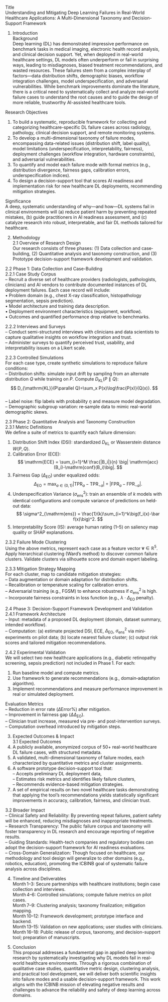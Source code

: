 Title  
Understanding and Mitigating Deep Learning Failures in Real-World Healthcare Applications: A Multi-Dimensional Taxonomy and Decision-Support Framework  

1. Introduction  
Background  
Deep learning (DL) has demonstrated impressive performance on benchmark tasks in medical imaging, electronic health record analysis, and clinical decision support. Yet, when deployed in real-world healthcare settings, DL models often underperform or fail in surprising ways, leading to misdiagnoses, biased treatment recommendations, and wasted resources. These failures stem from a complex interplay of factors—data distribution shifts, demographic biases, workflow integration challenges, model underspecification, and adversarial vulnerabilities. While benchmark improvements dominate the literature, there is a critical need to systematically collect and analyze real-world failure cases to understand the root causes and to guide the design of more reliable, trustworthy AI-assisted healthcare tools.  

Research Objectives  
1. To build a systematic, reproducible framework for collecting and categorizing healthcare-specific DL failure cases across radiology, pathology, clinical decision support, and remote monitoring systems.  
2. To develop a multi-dimensional taxonomy of failure modes, encompassing data-related issues (distribution shift, label quality), model limitations (underspecification, interpretability, fairness), deployment challenges (workflow integration, hardware constraints), and adversarial vulnerabilities.  
3. To quantify and model each failure mode with formal metrics (e.g., distribution divergence, fairness gaps, calibration errors, underspecification indices).  
4. To design a decision-support tool that scores AI readiness and implementation risk for new healthcare DL deployments, recommending mitigation strategies.  

Significance  
A deep, systematic understanding of why—and how—DL systems fail in clinical environments will (a) reduce patient harm by preventing repeated mistakes, (b) guide practitioners in AI readiness assessment, and (c) catalyze research into robust, interpretable, and fair DL methods tailored for healthcare.  

2. Methodology  
2.1 Overview of Research Design  
Our research consists of three phases: (1) Data collection and case‐building, (2) Quantitative analysis and taxonomy construction, and (3) Prototype decision-support framework development and validation.

2.2 Phase 1: Data Collection and Case-Building  
2.2.1 Case Study Corpus  
– Recruit a diverse set of healthcare providers (radiologists, pathologists, clinicians) and AI vendors to contribute documented instances of DL deployment failures. Each case record will include:  
  • Problem domain (e.g., chest X-ray classification, histopathology segmentation, sepsis prediction).  
  • Model architecture and training data description.  
  • Deployment environment characteristics (equipment, workflow).  
  • Outcomes and quantified performance drop relative to benchmarks.  

2.2.2 Interviews and Surveys  
– Conduct semi-structured interviews with clinicians and data scientists to capture qualitative insights on workflow integration and trust.  
– Administer surveys to quantify perceived trust, usability, and interpretability issues on a Likert scale.

2.2.3 Controlled Simulations  
For each case type, create synthetic simulations to reproduce failure conditions:  
– Distribution shifts: simulate input drift by sampling from an alternate distribution $Q$ while training on $P$. Compute $D_{\mathrm{KL}}(P\parallel Q)$:  
$$
D_{\mathrm{KL}}(P\parallel Q)=\sum_x P(x)\log\frac{P(x)}{Q(x)}.
$$  
– Label noise: flip labels with probability $\eta$ and measure model degradation.  
– Demographic subgroup variation: re‐sample data to mimic real-world demographic skews.  

2.3 Phase 2: Quantitative Analysis and Taxonomy Construction  
2.3.1 Metric Definitions  
We define a suite of metrics to quantify each failure dimension:  
1. Distribution Shift Index (DSI): standardized $D_{\mathrm{KL}}$ or Wasserstein distance $W(P,Q)$.  
2. Calibration Error (ECE):  
$$
\mathrm{ECE} = \sum_{i=1}^M \frac{|B_i|}{n} \big| \mathrm{acc}(B_i)-\mathrm{conf}(B_i)\big|.
$$  
3. Fairness Gap ($\Delta_{\mathrm{EO}}$) under equalized odds:  
$$
\Delta_{\mathrm{EO}}=\max_{a\in\{0,1\}}\big|\mathrm{TPR}_a-\mathrm{TPR}_{\neg a}\big| + \big|\mathrm{FPR}_a-\mathrm{FPR}_{\neg a}\big|.
$$  
4. Underspecification Variance ($\sigma^2_{\mathrm{ens}}$): train an ensemble of $k$ models with identical configurations and compute variance of predictions on held‐out data:  
$$
\sigma^2_{\mathrm{ens}} = \frac{1}{k}\sum_{i=1}^k\big(f_i(x)-\bar f(x)\big)^2.
$$  
5. Interpretability Score (IS): average human rating (1–5) on saliency map quality or SHAP explanations.  

2.3.2 Failure Mode Clustering  
Using the above metrics, represent each case as a feature vector $\mathbf{v}\in\mathbb{R}^5$. Apply hierarchical clustering (Ward’s method) to discover common failure clusters. Validate clusters via silhouette score and domain expert labeling.  

2.3.3 Mitigation Strategy Mapping  
For each cluster, map to candidate mitigation strategies:  
– Data augmentation or domain adaptation for distribution shifts.  
– Recalibration or temperature scaling for calibration errors.  
– Adversarial training (e.g., FGSM) to enhance robustness if $\sigma^2_{\mathrm{ens}}$ is high.  
– Incorporate fairness constraints in loss function (e.g., $\lambda\cdot\Delta_{\mathrm{EO}}$ penalty).  

2.4 Phase 3: Decision-Support Framework Development and Validation  
2.4.1 Framework Architecture  
– Input: metadata of a proposed DL deployment (domain, dataset summary, intended workflow).  
– Computation: (a) estimate projected DSI, ECE, $\Delta_{\mathrm{EO}}$, $\sigma^2_{\mathrm{ens}}$ via mini‐experiments on pilot data; (b) locate nearest failure cluster; (c) output risk scores and tailored mitigation recommendations.  

2.4.2 Experimental Validation  
We will select two new healthcare applications (e.g., diabetic retinopathy screening, sepsis prediction) not included in Phase 1. For each:  
1. Run baseline model and compute metrics.  
2. Use framework to generate recommendations (e.g., domain‐adaptation algorithm).  
3. Implement recommendations and measure performance improvement in real or simulated deployment.  

Evaluation Metrics  
– Reduction in error rate ($\Delta\mathrm{Error}\%$) after mitigation.  
– Improvement in fairness gap ($\Delta\Delta_{\mathrm{EO}}$).  
– Clinician trust increase, measured via pre- and post-intervention surveys.  
– Computation overhead introduced by mitigation steps.  

3. Expected Outcomes & Impact  
3.1 Expected Outcomes  
1. A publicly available, anonymized corpus of 50+ real-world healthcare DL failure cases, with structured metadata.  
2. A validated, multi-dimensional taxonomy of failure modes, each characterized by quantitative metrics and cluster assignments.  
3. A software prototype decision-support tool that:  
   – Accepts preliminary DL deployment data,  
   – Estimates risk metrics and identifies likely failure clusters,  
   – Recommends evidence-based mitigation strategies.  
4. A set of empirical results on two novel healthcare tasks demonstrating that applying the tool’s recommendations yields statistically significant improvements in accuracy, calibration, fairness, and clinician trust.  

3.2 Broader Impact  
– Clinical Safety and Reliability: By preventing repeat failures, patient safety will be enhanced, reducing misdiagnoses and inappropriate treatments.  
– Research Transparency: The public failure corpus and taxonomy will foster transparency in DL research and encourage reporting of negative results.  
– Guiding Standards: Health-tech companies and regulatory bodies can adopt the decision-support framework for AI readiness evaluations.  
– Cross-Domain Generalization: Though focused on healthcare, our methodology and tool design will generalize to other domains (e.g., robotics, education), promoting the ICBINB goal of systematic failure analysis across disciplines.  

4. Timeline and Deliverables  
Month 1–3: Secure partnerships with healthcare institutions; begin case collection and interviews.  
Month 4–6: Controlled simulations; compute failure metrics on pilot cases.  
Month 7–9: Clustering analysis; taxonomy finalization; mitigation mapping.  
Month 10–12: Framework development; prototype interface and backend.  
Month 13–15: Validation on new applications; user studies with clinicians.  
Month 16–18: Public release of corpus, taxonomy, and decision-support tool; preparation of manuscripts.  

5. Conclusion  
This proposal addresses a fundamental gap in applied deep learning research by systematically investigating why DL models fail in real-world healthcare environments. Through a rigorous combination of qualitative case studies, quantitative metric design, clustering analysis, and practical tool development, we will deliver both scientific insights into failure modes and a usable decision-support framework. This work aligns with the ICBINB mission of elevating negative results and challenges to advance the reliability and safety of deep learning across domains.